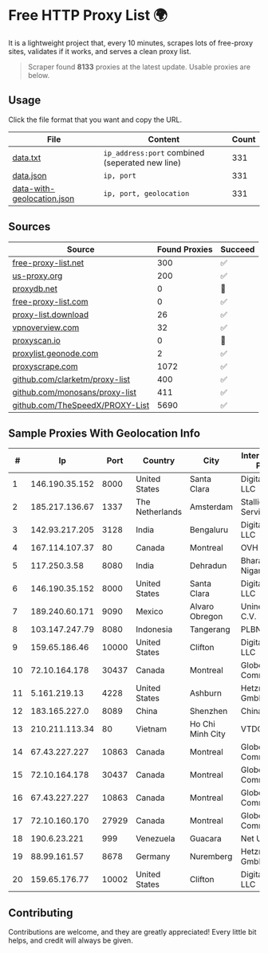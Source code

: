 
# Free HTTP Proxy List 🌍

It is a lightweight project that, every 10 minutes, scrapes lots of free-proxy sites, validates if it works, and serves a clean proxy list.


> Scraper found **8133** proxies at the latest update. Usable proxies are below.

## Usage

Click the file format that you want and copy the URL.


|File|Content|Count|
|----|-------|-----|
|[data.txt](https://raw.githubusercontent.com/themiralay/Proxy-List-World/master/data.txt)|`ip_address:port` combined (seperated new line)|331|
|[data.json](https://raw.githubusercontent.com/themiralay/Proxy-List-World/master/data.json)|`ip, port`|331|
|[data-with-geolocation.json](https://raw.githubusercontent.com/themiralay/Proxy-List-World/master/data-with-geolocation.json)|`ip, port, geolocation`|331|

## Sources

|Source|Found Proxies|Succeed|
|------|-------------|-------|
|[free-proxy-list.net](https://free-proxy-list.net)|300|✅|
|[us-proxy.org](https://www.us-proxy.org)|200|✅|
|[proxydb.net](http://proxydb.net)|0|🚫|
|[free-proxy-list.com](https://free-proxy-list.com/?page=&port=&type%5B%5D=http&type%5B%5D=https&up_time=0&search=Search)|0|✅|
|[proxy-list.download](https://www.proxy-list.download/HTTP)|26|✅|
|[vpnoverview.com](https://vpnoverview.com/privacy/anonymous-browsing/free-proxy-servers)|32|✅|
|[proxyscan.io](https://www.proxyscan.io)|0|🚫|
|[proxylist.geonode.com](https://proxylist.geonode.com/api/proxy-list?limit=300&page=1&sort_by=lastChecked&sort_type=desc&protocols=http,https)|2|✅|
|[proxyscrape.com](https://api.proxyscrape.com/v2/?request=displayproxies&protocol=http&timeout=10000&country=all&ssl=all&anonymity=all)|1072|✅|
|[github.com/clarketm/proxy-list](https://raw.githubusercontent.com/clarketm/proxy-list/master/proxy-list-raw.txt)|400|✅|
|[github.com/monosans/proxy-list](https://raw.githubusercontent.com/monosans/proxy-list/main/proxies/http.txt)|411|✅|
|[github.com/TheSpeedX/PROXY-List](https://raw.githubusercontent.com/TheSpeedX/PROXY-List/master/http.txt)|5690|✅|


## Sample Proxies With Geolocation Info

|#|Ip|Port|Country|City|Internet Service Provider|
|-|--|----|-------|----|-------------------------|
|1|146.190.35.152|8000|United States|Santa Clara|DigitalOcean, LLC|
|2|185.217.136.67|1337|The Netherlands|Amsterdam|Stallion Network Services Limited|
|3|142.93.217.205|3128|India|Bengaluru|DigitalOcean, LLC|
|4|167.114.107.37|80|Canada|Montreal|OVH SAS|
|5|117.250.3.58|8080|India|Dehradun|Bharat Sanchar Nigam Ltd|
|6|146.190.35.152|8000|United States|Santa Clara|DigitalOcean, LLC|
|7|189.240.60.171|9090|Mexico|Alvaro Obregon|Uninet S.A. de C.V.|
|8|103.147.247.79|8080|Indonesia|Tangerang|PLBNET|
|9|159.65.186.46|10000|United States|Clifton|DigitalOcean, LLC|
|10|72.10.164.178|30437|Canada|Montreal|GloboTech Communications|
|11|5.161.219.13|4228|United States|Ashburn|Hetzner Online GmbH|
|12|183.165.227.0|8089|China|Shenzhen|Chinanet|
|13|210.211.113.34|80|Vietnam|Ho Chi Minh City|VTDC|
|14|67.43.227.227|10863|Canada|Montreal|GloboTech Communications|
|15|72.10.164.178|30437|Canada|Montreal|GloboTech Communications|
|16|67.43.227.227|10863|Canada|Montreal|GloboTech Communications|
|17|72.10.160.170|27929|Canada|Montreal|GloboTech Communications|
|18|190.6.23.221|999|Venezuela|Guacara|Net Uno|
|19|88.99.161.57|8678|Germany|Nuremberg|Hetzner Online GmbH|
|20|159.65.176.77|10002|United States|Clifton|DigitalOcean, LLC|



## Contributing

Contributions are welcome, and they are greatly appreciated! Every
little bit helps, and credit will always be given.

